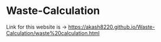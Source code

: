 # Waste-Calculation

Link for this website is -> https://akash8220.github.io/Waste-Calculation/waste%20calculation.html
